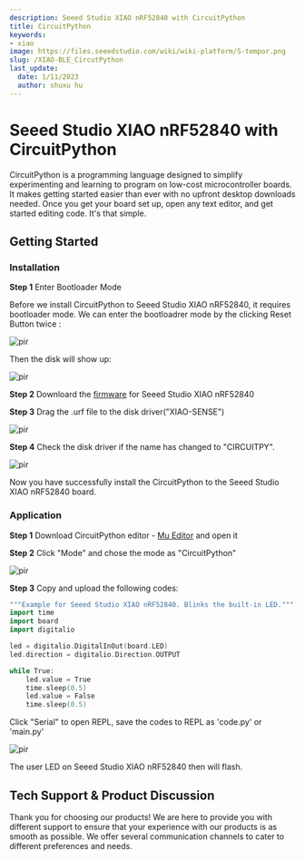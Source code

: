 ```yaml
---
description: Seeed Studio XIAO nRF52840 with CircuitPython
title: CircuitPython
keywords:
- xiao
image: https://files.seeedstudio.com/wiki/wiki-platform/S-tempor.png
slug: /XIAO-BLE_CircutPython
last_update:
  date: 1/11/2023
  author: shuxu hu
---
```

# **Seeed Studio XIAO nRF52840 with CircuitPython**

CircuitPython is a programming language designed to simplify experimenting and learning to program on low-cost microcontroller boards. It makes getting started easier than ever with no upfront desktop downloads needed. Once you get your board set up, open any text editor, and get started editing code. It's that simple.

## **Getting Started**

### Installation

**Step 1** Enter Bootloader Mode

Before we install CircuitPython to Seeed Studio XIAO nRF52840, it requires bootloader mode. We can enter the bootloadrer mode by the clicking Reset Button twice :

<!-- ![](https://files.seeedstudio.com/wiki/XIAO-BLE/functional2b.jpg) -->
  <p style={{textAlign: 'center'}}><img src="https://files.seeedstudio.com/wiki/XIAO-BLE/functional2b.jpg" alt="pir" width={600} height="auto" /></p>

Then the disk will show up:

<!-- ![](https://files.seeedstudio.com/wiki/XIAO-BLE/BLEtu1.png) -->
  <p style={{textAlign: 'center'}}><img src="https://files.seeedstudio.com/wiki/XIAO-BLE/BLEtu1.png" alt="pir" width={600} height="auto" /></p>

**Step 2** Downloard the [firmware](https://files.seeedstudio.com/wiki/XIAO-BLE/XIAO-Circuitpython.uf2) for Seeed Studio XIAO nRF52840

**Step 3** Drag the .urf file to the disk driver("XIAO-SENSE")

<!-- ![](https://files.seeedstudio.com/wiki/XIAO-BLE/BLEtu3.png) -->
  <p style={{textAlign: 'center'}}><img src="https://files.seeedstudio.com/wiki/XIAO-BLE/BLEtu3.png" alt="pir" width={600} height="auto" /></p>

**Step 4** Check the disk driver if the name has changed to "CIRCUITPY".

<!-- ![](https://files.seeedstudio.com/wiki/XIAO-RP2040/res/rp2040tu2.png) -->
  <p style={{textAlign: 'center'}}><img src="https://files.seeedstudio.com/wiki/XIAO-RP2040/res/rp2040tu2.png" alt="pir" width={600} height="auto" /></p>

Now you have successfully install the CircuitPython to the Seeed Studio XIAO nRF52840 board.

### Application

**Step 1** Download CircuitPython editor - [Mu Editor](https://codewith.mu/en/download) and open it

**Step 2** Click "Mode" and chose the mode as "CircuitPython"

<!-- ![](https://files.seeedstudio.com/wiki/XIAO-BLE/BLEtu4.png) -->
  <p style={{textAlign: 'center'}}><img src="https://files.seeedstudio.com/wiki/XIAO-BLE/BLEtu4.png" alt="pir" width={600} height="auto" /></p>

**Step 3** Copy and upload the following codes:

```cpp
"""Example for Seeed Studio XIAO nRF52840. Blinks the built-in LED."""
import time
import board
import digitalio

led = digitalio.DigitalInOut(board.LED)
led.direction = digitalio.Direction.OUTPUT

while True:
    led.value = True
    time.sleep(0.5)
    led.value = False
    time.sleep(0.5)
```

Click "Serial" to open REPL, save the codes to REPL as 'code.py' or 'main.py'

<!-- ![](https://files.seeedstudio.com/wiki/XIAO-BLE/BLEtu5.png) -->
  <p style={{textAlign: 'center'}}><img src="https://files.seeedstudio.com/wiki/XIAO-BLE/BLEtu5.png" alt="pir" width={600} height="auto" /></p>

The user LED on Seeed Studio XIAO nRF52840 then will flash.

## Tech Support & Product Discussion

Thank you for choosing our products! We are here to provide you with different support to ensure that your experience with our products is as smooth as possible. We offer several communication channels to cater to different preferences and needs.

<div class="button_tech_support_container">
<a href="https://forum.seeedstudio.com/" class="button_forum"></a> 
<a href="https://www.seeedstudio.com/contacts" class="button_email"></a>
</div>

<div class="button_tech_support_container">
<a href="https://discord.gg/eWkprNDMU7" class="button_discord"></a> 
<a href="https://github.com/Seeed-Studio/wiki-documents/discussions/69" class="button_discussion"></a>
</div>

